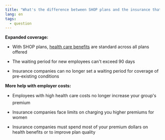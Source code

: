 ```yaml
---
title: "What's the difference between SHOP plans and the insurance that was previously available to small employers?"
lang: en
tags:
  - question
---
```

**Expanded coverage:**

* With SHOP plans, [health care benefits](/what-does-marketplace-health-insurance-cover) are standard across all plans offered

* The waiting period for new employees can't exceed 90 days

* Insurance companies can no longer set a waiting period for coverage of pre-existing conditions

**More help with employer costs:**

* Employees with high health care costs no longer increase your group's premium

* Insurance companies face limits on charging you higher premiums for women 

* Insurance companies must spend most of your premium dollars on health benefits or to improve plan quality
